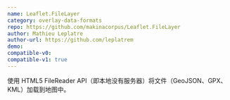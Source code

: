 ```yaml
---
name: Leaflet.FileLayer
category: overlay-data-formats
repo: https://github.com/makinacorpus/Leaflet.FileLayer
author: Mathieu Leplatre
author-url: https://github.com/leplatrem
demo: 
compatible-v0:
compatible-v1: true
---
```


使用 HTML5 FileReader API（即本地没有服务器）将文件（GeoJSON、GPX、KML）加载到地图中。
